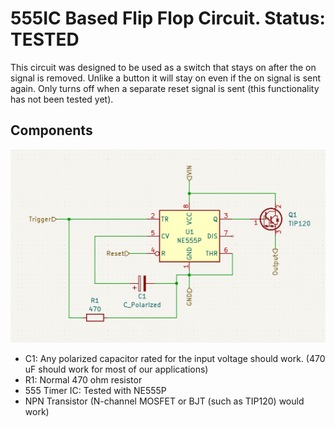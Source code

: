 # 555IC Based Flip Flop Circuit. Status: TESTED

This circuit was designed to be used as a switch that stays on after the on signal is removed. Unlike a button it will stay on even if the on signal is sent again. Only turns off when a separate reset signal is sent (this functionality has not been tested yet).

## Components
![](Schematic.png)

- C1: Any polarized capacitor rated for the input voltage should work. (470 uF should work for most of our applications)
- R1: Normal 470 ohm resistor
- 555 Timer IC: Tested with NE555P
- NPN Transistor (N-channel MOSFET or BJT (such as TIP120) would work)